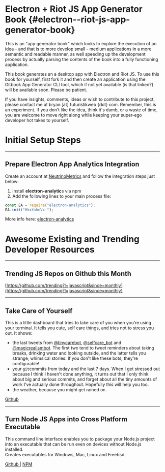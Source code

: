 # Electron + Riot JS App Generator Book {#electron--riot-js-app-generator-book}

This is an "app generator book" which looks to explore the execution of an idea - and that is to more develop small - medium applications in a more semantic and readable manner, as well speeding up the development process by actually parsing the contents of the book into a fully functioning application.

This book generates an a desktop app with Electron and Riot JS. To use this book for yourself, first fork it and then create an application using the Gitbook App Generator CLI tool, which if not yet available \(is that linked?\) will be available soon. Please be patient.

If you have insights, comments, ideas or wish to contribute to this project, please contact me at bryan \[at\] futuristikweb {dot} com. Remember, this is an experiment. If you don't like the idea, think it's dumb, or a waste of time, you are welcome to move right along while keeping your super-ego developer hot takes to yourself.

# Initial Setup Steps

---

## Prepare Electron App Analytics Integration

Create an account at [NeutrinoMetrics](http://neutrinometrics.net "A new Electron app analytics platform in beta stage, where you can get a free beta account.") and follow the integration steps just below:

1. install **electron-analytic**s via npm
2. Add the following lines to your main process file:

```js
const EA = require("electron-analytics");
EA.init("HkxXaheVx-");
```

More info here: [electron-analytics](https://github.com/NeutrinoMetrics/electron-analytics)

# Awesome Existing and Trending Developer Resources

---

## Trending JS Repos on Github this Month

[https://github.com/trending?l=javascript&since=monthly](https://github.com/trending?l=javascript&since=monthly)

---

## Take Care of Yourself

This is a little dashboard that tries to take care of you when you're using your terminal. It tells you cute, self care things, and tries not to stress you out. It shows:

* the last tweets from [@tinycarebot](https://twitter.com/tinycarebot), [@selfcare\_bot](https://twitter.com/selfcare_bot) and [@magicrealismbot](https://twitter.com/magicrealismbot). The first two tend to tweet reminders about taking breaks, drinking water and looking outside, and the latter tells you strange, whimsical stories. If you don't like these bots, they're configurable!
* your `git`commits from today and the last 7 days. When I get stressed out because I think I haven't done anything, it turns out that I only think about big and serious commits, and forget about all the tiny amounts of work I've actually done throughout. Hopefully this will help you too.
* the weather, because you might get rained on.

[Github](https://github.com/notwaldorf/tiny-care-terminal)

---

## Turn Node JS Apps into Cross Platform Executable

This command line interface enables you to package your Node.js project into an executable that can be run even on devices without Node.js installed.  
  Creates executables for Windows, Mac, Linux and Freebsd.

[Github ](https://github.com/zeit/pkg)\| [NPM](https://www.npmjs.com/package/pkg)

